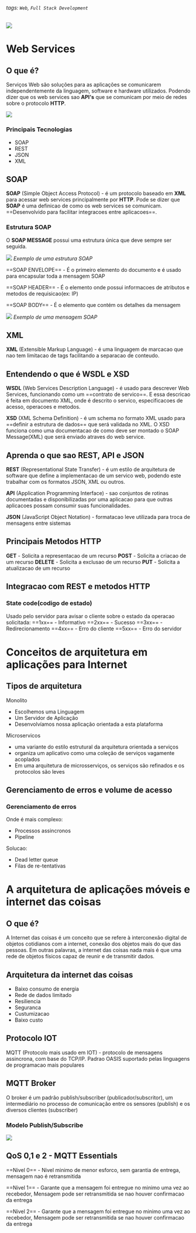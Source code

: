 ###### tags: `Web`, `Full Stack Development`

![](https://i.imgur.com/8e5ddIS.png)

# Web Services
## O que é?
Serviços Web são soluções para as aplicações se comunicarem independentemente da linguagem, software e hardware utilizados. Podendo dizer que os web services sao **API's** que se comunicam por meio de redes sobre o protocolo **HTTP**. 

![](https://i.imgur.com/wCcfP4A.png)

### Principais Tecnologias
- SOAP
- REST
- JSON
- XML

## SOAP
**SOAP** (Simple Object Access Protocol) - é um protocolo baseado em **XML** para acessar web services principalmente por **HTTP**. 
Pode se dizer que **SOAP** é uma definicao de como os web services se comunicam. ==Desenvolvido para facilitar integracoes entre aplicacoes==.

### Estrutura SOAP
O **SOAP MESSAGE** possui uma estrutura única que deve sempre ser seguida.

![](https://i.imgur.com/oJLJ2qn.png) 
*Exemplo de uma estrutura SOAP*

==SOAP ENVELOPE== - É o primeiro elemento do documento e é usado para encapsular toda a mensagem SOAP

==SOAP HEADER== - É o elemento onde possui informacoes de atributos e metodos de requisicao(ex: IP)

==SOAP BODY== - É o elemento que contém os detalhes da mensagem

![](https://i.imgur.com/E3chfEt.png)
*Exemplo de uma mensagem SOAP*

## XML
**XML** (Extensible Markup Language) - é uma linguagem de marcacao que nao tem limitacao de tags facilitando a separacao de conteudo.

## Entendendo o que é WSDL e XSD
**WSDL** (Web Services Description Language) - é usado para descrever Web Services, funcionando como um ==contrato de servico==. E essa descricao é feita em documento XML, onde é descrito o servico, especificacoes de acesso, operacoes e metodos.

**XSD** (XML Schema Definition) - é um schema no formato XML usado para ==definir a estrutura de dados== que será validada no XML. O XSD funciona como uma documentacao de como deve ser montado o SOAP Message(XML) que será enviado atraves do web service.

## Aprenda o que sao REST, API e JSON
**REST** (Representational State Transfer) - é um estilo de arquitetura de software que define a implementacao de um servico web, podendo este trabalhar com os formatos JSON, XML ou outros.

**API** (Application Programming Interface) - sao conjuntos de rotinas documentadas e disponibilizadas por uma aplicacao para que outras aplicacoes possam consumir suas funcionalidades.

**JSON** (JavaScript Object Notation) - formatacao leve utilizada para troca de mensagens entre sistemas

## Principais Metodos HTTP
**GET** - Solicita a representacao de um recurso
**POST** - Solicita a criacao de um recurso
**DELETE** - Solicita a exclusao de um recurso
**PUT** - Solicita a atualizacao de um recurso

## Integracao com REST e metodos HTTP

### State code(codigo de estado)
Usado pelo servidor para avisar o cliente sobre o estado da operacao solicitada:
==1xx== - Informativo 
==2xx== - Sucesso
==3xx== - Redirecionamento
==4xx== - Erro do cliente
==5xx== - Erro do servidor

# Conceitos de arquitetura em aplicações para Internet
## Tipos de arquitetura
Monolito
- Escolhemos uma Linguagem 
- Um Servidor de Aplicação
- Desenvolvíamos nossa aplicação orientada a esta plataforma

Microservicos
- uma variante do estilo estrutural da arquitetura orientada a serviços
- organiza um aplicativo como uma coleção de serviços vagamente acoplados 
- Em uma arquitetura de microsserviços, os serviços são refinados e os protocolos são leves

## Gerenciamento de erros e volume de acesso
### Gerenciamento de erros
Onde é mais complexo:
- Processos assincronos
- Pipeline

Solucao:
- Dead letter queue
- Filas de re-tentativas

# A arquitetura de aplicações móveis e internet das coisas
## O que é?
A Internet das coisas é um conceito que se refere à interconexão digital de objetos cotidianos com a internet, conexão dos objetos mais do que das pessoas. Em outras palavras, a internet das coisas nada mais é que uma rede de objetos físicos capaz de reunir e de transmitir dados.

## Arquitetura da internet das coisas
- Baixo consumo de energia
- Rede de dados limitado
- Resiliencia
- Seguranca
- Custumizacao
- Baixo custo

## Protocolo IOT
MQTT (Protocolo mais usado em IOT) - protocolo de mensagens assincrona, com base do TCP/IP. Padrao OASIS suportado pelas linguagens de programacao mais populares

## MQTT Broker
O broker é um padrão publish/subscriber (publicador/subscritor), um intermediário no processo de comunicação entre os sensores (publish) e os diversos clientes (subscriber)

### Modelo Publish/Subscribe
![](https://i.imgur.com/48fWp7G.png)

## QoS 0,1 e 2 - MQTT Essentials

==Nivel 0== - Nivel minimo de menor esforco, sem garantia de entrega, mensagem nao é retransmitida

==Nivel 1== - Garante que a mensagem  foi entregue no minimo uma vez ao recebedor, Mensagem pode ser retransmitida se nao houver confirmacao da entrega

==Nivel 2== - Garante que a mensagem  foi entregue no minimo uma vez ao recebedor, Mensagem pode ser retransmitida se nao houver confirmacao da entrega
